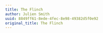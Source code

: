 ```yaml
---
title: The Flinch
author: Julien Smith
uuid: 8849ff61-8ede-4fec-8e98-49382d5f0e92
original_title: The Flinch
---
```


